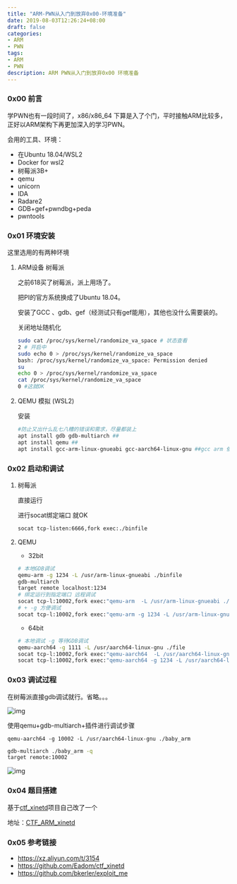 ```yaml
---
title: "ARM-PWN从入门到放弃0x00-环境准备"
date: 2019-08-03T12:26:24+08:00
draft: false
categories:
- ARM
- PWN
tags:
- ARM
- PWN
description: ARM PWN从入门到放弃0x00 环境准备
---
```


### 0x00 前言

学PWN也有一段时间了，x86/x86_64 下算是入了个门，平时接触ARM比较多，正好以ARM架构下再更加深入的学习PWN。

会用的工具、环境：

- 在Ubuntu 18.04/WSL2
- Docker for wsl2
- 树莓派3B+
- qemu
- unicorn
- IDA
- Radare2
- GDB+gef+pwndbg+peda
- pwntools

### 0x01 环境安装

这里选用的有两种环境

1. ARM设备 树莓派

   之前618买了树莓派，派上用场了。

   把PI的官方系统换成了Ubuntu 18.04。

   安装了GCC 、gdb、gef（经测试只有gef能用），其他也没什么需要装的。

   关闭地址随机化

   ```bash
   sudo cat /proc/sys/kernel/randomize_va_space # 状态查看
   2 # 开启中
   sudo echo 0 > /proc/sys/kernel/randomize_va_space 
   bash: /proc/sys/kernel/randomize_va_space: Permission denied
   su
   echo 0 > /proc/sys/kernel/randomize_va_space
   cat /proc/sys/kernel/randomize_va_space
   0 #这就OK
   ```

2. QEMU 模拟 (WSL2)

   安装

   ```bash
   #防止又出什么乱七八糟的错误和需求，尽量都装上
   apt install gdb gdb-multiarch ##
   apt install qemu ##
   apt install gcc-arm-linux-gnueabi gcc-aarch64-linux-gnu ##gcc arm 依赖库安装
   ```

### 0x02 启动和调试

   1. 树莓派

      直接运行

      进行socat绑定端口 就OK

      ```bash
      socat tcp-listen:6666,fork exec:./binfile
      ```

   2. QEMU

      - 32bit

      ```bash
      # 本地GDB调试
      qemu-arm -g 1234 -L /usr/arm-linux-gnueabi ./binfile
      gdb-multiarch
      target remote localhost:1234
      # 绑定运行到指定端口 远程调试
      socat tcp-l:10002,fork exec:"qemu-arm  -L /usr/arm-linux-gnueabi ./binfile",reuseaddr &
      # + -g 方便调试  
      socat tcp-l:10002,fork exec:"qemu-arm -g 1234 -L /usr/arm-linux-gnueabi ./binfile",reuseaddr &
      ```

      - 64bit

      ```bash
      # 本地调试 -g 等待GDB调试
      qemu-aarch64 -g 1111 -L /usr/aarch64-linux-gnu ./file
      socat tcp-l:10002,fork exec:"qemu-aarch64  -L /usr/aarch64-linux-gnu ./binfile",reuseaddr &
      socat tcp-l:10002,fork exec:"qemu-aarch64 -g 1234 -L /usr/aarch64-linux-gnu ./binfile",reuseaddr &
      ```

### 0x03 调试过程

   在树莓派直接gdb调试就行。省略。。。

   ![img](https://my-md-1253484710.file.myqcloud.com/20190804221031.png)

   使用qemu+gdb-multiarch+插件进行调试步骤

   `qemu-aarch64 -g 10002 -L /usr/aarch64-linux-gnu ./baby_arm`

   ```bash
   gdb-multiarch ./baby_arm -q
   target remote:10002
   ```

   ![img](https://my-md-1253484710.file.myqcloud.com/20190804225625.png)

### 0x04 题目搭建

基于[ctf_xinetd](https://github.com/Eadom/ctf_xinetd)项目自己改了一个

地址：[CTF_ARM_xinetd](https://github.com/Vorblock/CTF_arm_xinetd)

### 0x05 参考链接

- https://xz.aliyun.com/t/3154
- https://github.com/Eadom/ctf_xinetd
- https://github.com/bkerler/exploit_me